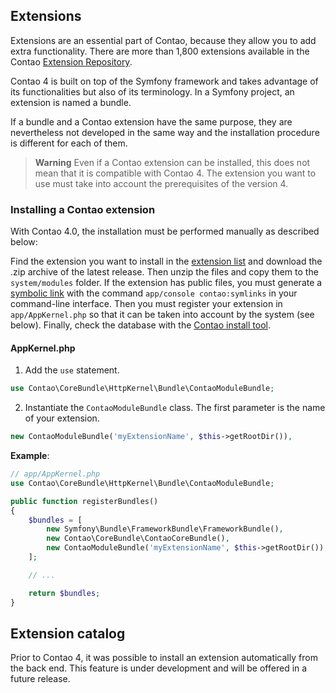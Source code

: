 ## Extensions

Extensions are an essential part of Contao, because they allow you to add extra
functionality. There are more than 1,800 extensions available in the Contao
[Extension Repository][1].

Contao 4 is built on top of the Symfony framework and takes advantage of its
functionalities but also of its terminology. In a Symfony project, an extension
is named a bundle.

If a bundle and a Contao extension have the same purpose, they are nevertheless
not developed in the same way and the installation procedure is different for
each of them.

> **Warning** Even if a Contao extension can be installed, this does not mean
that it is compatible with Contao 4. The extension you want to use must take
into account the prerequisites of the version 4.


### Installing a Contao extension

With Contao 4.0, the installation must be performed manually as described below:

Find the extension you want to install in the [extension list][1] and download
the .zip archive of the latest release. Then unzip the files and copy them to
the `system/modules` folder. If the extension has public files, you must
generate a [symbolic link][2] with the command `app/console contao:symlinks` in your
command-line interface. Then you must register your extension in
`app/AppKernel.php` so that it can be taken into account by the system (see
below). Finally, check the database with the [Contao install tool][3].


#### AppKernel.php

1. Add the `use` statement.

```php
use Contao\CoreBundle\HttpKernel\Bundle\ContaoModuleBundle;
```

2. Instantiate the `ContaoModuleBundle` class. The first parameter is the name
of your extension.

```php
new ContaoModuleBundle('myExtensionName', $this->getRootDir()),
```

**Example**:

```php
// app/AppKernel.php
use Contao\CoreBundle\HttpKernel\Bundle\ContaoModuleBundle;

public function registerBundles()
{
    $bundles = [
        new Symfony\Bundle\FrameworkBundle\FrameworkBundle(),
        new Contao\CoreBundle\ContaoCoreBundle(),
        new ContaoModuleBundle('myExtensionName', $this->getRootDir()),
    ];

    // ...

    return $bundles;
}
```


## Extension catalog

Prior to Contao 4, it was possible to install an extension automatically from
the back end. This feature is under development and will be offered in a future
release.


[1]: https://contao.org/en/extension-list.html
[2]: ../02-folder-structure/README.md#symbolic-link
[3]: ../01-installation/installing-contao.md#the-contao-install-tool
